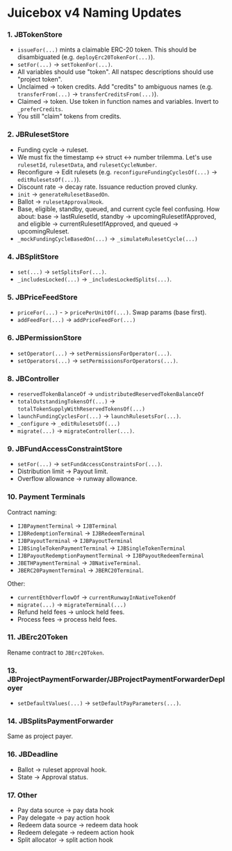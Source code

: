 # Juicebox v4 Naming Updates

### 1. JBTokenStore

- `issueFor(...)` mints a claimable ERC-20 token. This should be disambiguated (e.g. `deployErc20TokenFor(...)`).
- `setFor(...)` -> `setTokenFor(...)`.
- All variables should use "token". All natspec descriptions should use "project token".
- Unclaimed -> token credits. Add "credits" to ambiguous names (e.g. `transferFrom(...)` -> `transferCreditsFrom(...)`).
- Claimed -> token. Use token in function names and variables. Invert to `_preferCredits`.
- You still "claim" tokens from credits.

### 2. JBRulesetStore

- Funding cycle -> ruleset.
- We must fix the timestamp <-> struct <-> number trilemma. Let's use `rulesetId`, `rulesetData`, and `rulesetCycleNumber`.
- Reconfigure -> Edit rulesets (e.g. `reconfigureFundingCyclesOf(...)` -> `editRulesetsOf(...)`).
- Discount rate -> decay rate. Issuance reduction proved clunky.
- `init` -> `generateRulesetBasedOn`.
- Ballot -> `rulesetApprovalHook`.
- Base, eligible, standby, queued, and current cycle feel confusing. How about: base -> lastRulesetId, standby -> upcomingRulesetIfApproved, and eligible -> currentRulesetIfApproved, and queued -> upcomingRuleset.
- `_mockFundingCycleBasedOn(...)` -> `_simulateRulesetCycle(...)`

### 4. JBSplitStore

- `set(...)` -> `setSplitsFor(...)`.
- `_includesLocked(...)` -> `_includesLockedSplits(...)`.

### 5. JBPriceFeedStore

- `priceFor(...)` - > `pricePerUnitOf(...)`. Swap params (base first).
- `addFeedFor(...)` -> `addPriceFeedFor(...)`

### 6. JBPermissionStore

- `setOperator(...)` -> `setPermissionsForOperator(...)`.
- `setOperators(...)` -> `setPermissionsForOperators(...)`.

### 8. JBController

- `reservedTokenBalanceOf` -> `undistributedReservedTokenBalanceOf`
- `totalOutstandingTokensOf(...)` -> `totalTokenSupplyWithReservedTokensOf(...)`
- `launchFundingCyclesFor(...)` -> `launchRulesetsFor(...)`.
- `_configure` -> `_editRulesetsOf(...)`
- `migrate(...)` -> `migrateController(...)`.

### 9. JBFundAccessConstraintStore

- `setFor(...)` -> `setFundAccessConstraintsFor(...)`.
- Distribution limit -> Payout limit.
- Overflow allowance -> runway allowance.

### 10. Payment Terminals

Contract naming:

- `IJBPaymentTerminal` -> `IJBTerminal`
- `IJBRedemptionTerminal` -> `IJBRedeemTerminal`
- `IJBPayoutTerminal` -> `IJBPayoutTerminal`
- `IJBSingleTokenPaymentTerminal` -> `IJBSingleTokenTerminal`
- `IJBPayoutRedemptionPaymentTerminal` -> `IJBPayoutRedeemTerminal`
- `JBETHPaymentTerminal` -> `JBNativeTerminal`.
- `JBERC20PaymentTerminal` -> `JBERC20Terminal`.

Other:

- `currentEthOverflowOf` -> `currentRunwayInNativeTokenOf`
- `migrate(...)` -> `migrateTerminal(...)`
- Refund held fees -> unlock held fees.
- Process fees -> process held fees.

### 11. JBErc20Token

Rename contract to `JBErc20Token`.

### 13. JBProjectPaymentForwarder/JBProjectPaymentForwarderDeployer

- `setDefaultValues(...)` -> `setDefaultPayParameters(...)`.

### 14. JBSplitsPaymentForwarder

Same as project payer.

### 16. JBDeadline

- Ballot -> ruleset approval hook.
- State -> Approval status.

### 17. Other

- Pay data source -> pay data hook
- Pay delegate -> pay action hook
- Redeem data source -> redeem data hook
- Redeem delegate -> redeem action hook
- Split allocator -> split action hook

